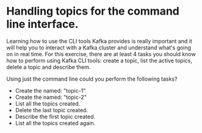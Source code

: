 # Handling topics for the command line interface.

Learning how to use the CLI tools Kafka provides is really important and it will help you to interact with a Kafka cluster and understand what's going on in real time. For this exercise, there are at least 4 tasks you should know how to perform using Kafka CLI tools: create a topic, list the active topics, delete a topic and describe them.

Using just the command line could you perform the following tasks?

* Create the named: "topic-1"
* Create the named: "topic-2"
* List all the topics created.
* Delete the last topic created.
* Describe the first topic created.
* List all the topics created again.